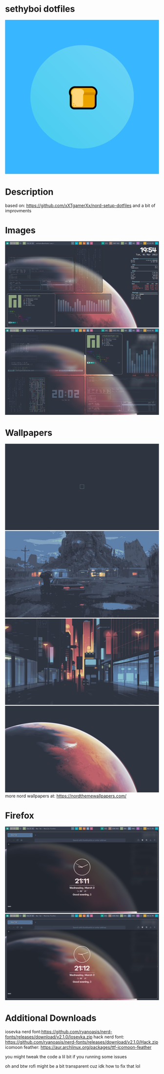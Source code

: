 # sethyboi dotfiles
![image](https://github.com/seth98128/sethyboi-dotfiles/raw/main/images/helo.png)

# Description
based on: https://github.com/xXTgamerXx/nord-setup-dotfiles and a bit of improvments

# Images
![image](https://raw.githubusercontent.com/seth98128/sethyboi-dotfiles/main/images/Screenshot_20220301_195459.png)
![image](https://raw.githubusercontent.com/seth98128/sethyboi-dotfiles/main/images/Screenshot_20220301_200210.png)

# Wallpapers
![image](https://raw.githubusercontent.com/seth98128/sethyboi-dotfiles/main/wallpapers/cyclobutane.png)
![image](https://raw.githubusercontent.com/seth98128/sethyboi-dotfiles/main/wallpapers/kv9zp2jakht61.jpg)
![image](https://raw.githubusercontent.com/seth98128/sethyboi-dotfiles/main/wallpapers/minimal-22-nordified.jpg)
![image](https://raw.githubusercontent.com/seth98128/sethyboi-dotfiles/main/wallpapers/space-mars-4480x2520-nordified.jpg)
more nord wallpapers at: https://nordthemewallpapers.com/

# Firefox
![image](https://raw.githubusercontent.com/seth98128/sethyboi-dotfiles/main/images/Screenshot_20220302_211150.png)
![image](https://raw.githubusercontent.com/seth98128/sethyboi-dotfiles/main/images/Screenshot_20220302_211225.png)

# Additional Downloads
iosevka nerd font:https://github.com/ryanoasis/nerd-fonts/releases/download/v2.1.0/Iosevka.zip
hack nerd font: https://github.com/ryanoasis/nerd-fonts/releases/download/v2.1.0/Hack.zip
icomoon feather: https://aur.archlinux.org/packages/ttf-icomoon-feather

you might tweak the code a lil bit if you running some issues

oh and btw rofi might be a bit transparent cuz idk how to fix that lol
